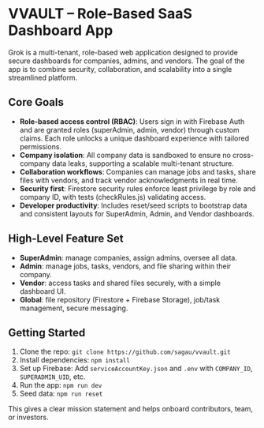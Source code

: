# VVAULT – Role-Based SaaS Dashboard App

Grok is a multi-tenant, role-based web application designed to provide secure dashboards for companies, admins, and vendors. The goal of the app is to combine security, collaboration, and scalability into a single streamlined platform.

## Core Goals

- **Role-based access control (RBAC)**: Users sign in with Firebase Auth and are granted roles (superAdmin, admin, vendor) through custom claims. Each role unlocks a unique dashboard experience with tailored permissions.
- **Company isolation**: All company data is sandboxed to ensure no cross-company data leaks, supporting a scalable multi-tenant structure.
- **Collaboration workflows**: Companies can manage jobs and tasks, share files with vendors, and track vendor acknowledgments in real time.
- **Security first**: Firestore security rules enforce least privilege by role and company ID, with tests (checkRules.js) validating access.
- **Developer productivity**: Includes reset/seed scripts to bootstrap data and consistent layouts for SuperAdmin, Admin, and Vendor dashboards.

## High-Level Feature Set

- **SuperAdmin**: manage companies, assign admins, oversee all data.
- **Admin**: manage jobs, tasks, vendors, and file sharing within their company.
- **Vendor**: access tasks and shared files securely, with a simple dashboard UI.
- **Global**: file repository (Firestore + Firebase Storage), job/task management, secure messaging.

## Getting Started

1. Clone the repo: `git clone https://github.com/sagau/vvault.git`
2. Install dependencies: `npm install`
3. Set up Firebase: Add `serviceAccountKey.json` and `.env` with `COMPANY_ID`, `SUPERADMIN_UID`, etc.
4. Run the app: `npm run dev`
5. Seed data: `npm run reset`

This gives a clear mission statement and helps onboard contributors, team, or investors.
